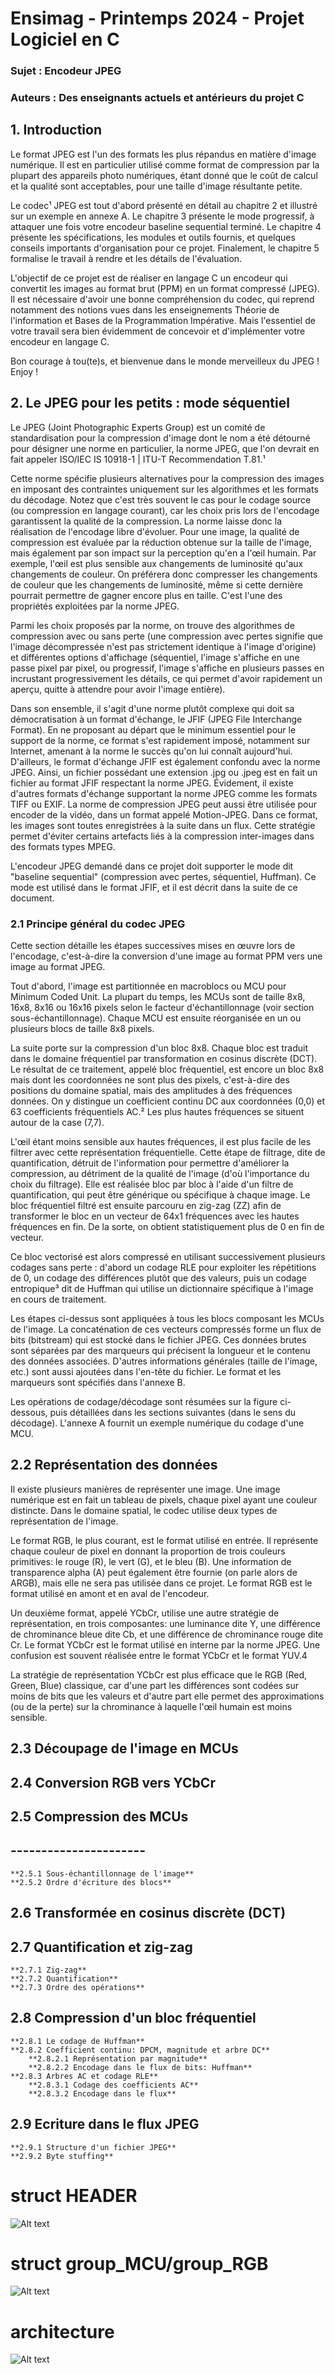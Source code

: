 # Ensimag - Printemps 2024 - Projet Logiciel en C
### Sujet : Encodeur JPEG
### Auteurs : Des enseignants actuels et antérieurs du projet C

## 1. Introduction
Le format JPEG est l'un des formats les plus répandus en matière d'image numérique. Il est en particulier utilisé comme format de compression par la plupart des appareils photo numériques, étant donné que le coût de calcul et la qualité sont acceptables, pour une taille d'image résultante petite.

Le codec¹ JPEG est tout d'abord présenté en détail au chapitre 2 et illustré sur un exemple en annexe A. Le chapitre 3 présente le mode progressif, à attaquer une fois votre encodeur baseline sequential terminé. Le chapitre 4 présente les spécifications, les modules et outils fournis, et quelques conseils importants d'organisation pour ce projet. Finalement, le chapitre 5 formalise le travail à rendre et les détails de l'évaluation.

L'objectif de ce projet est de réaliser en langage C un encodeur qui convertit les images au format brut (PPM) en un format compressé (JPEG). Il est nécessaire d'avoir une bonne compréhension du codec, qui reprend notamment des notions vues dans les enseignements Théorie de l'information et Bases de la Programmation Impérative. Mais l'essentiel de votre travail sera bien évidemment de concevoir et d'implémenter votre encodeur en langage C.

Bon courage à tou(te)s, et bienvenue dans le monde merveilleux du JPEG ! Enjoy !

## 2. Le JPEG pour les petits : mode séquentiel
Le JPEG (Joint Photographic Experts Group) est un comité de standardisation pour la compression d'image dont le nom a été détourné pour désigner une norme en particulier, la norme JPEG, que l'on devrait en fait appeler ISO/IEC IS 10918-1 | ITU-T Recommendation T.81.¹

Cette norme spécifie plusieurs alternatives pour la compression des images en imposant des contraintes uniquement sur les algorithmes et les formats du décodage. Notez que c'est très souvent le cas pour le codage source (ou compression en langage courant), car les choix pris lors de l'encodage garantissent la qualité de la compression. La norme laisse donc la réalisation de l'encodage libre d'évoluer. Pour une image, la qualité de compression est évaluée par la réduction obtenue sur la taille de l'image, mais également par son impact sur la perception qu'en a l'œil humain. Par exemple, l'œil est plus sensible aux changements de luminosité qu'aux changements de couleur. On préférera donc compresser les changements de couleur que les changements de luminosité, même si cette dernière pourrait permettre de gagner encore plus en taille. C'est l'une des propriétés exploitées par la norme JPEG.

Parmi les choix proposés par la norme, on trouve des algorithmes de compression avec ou sans perte (une compression avec pertes signifie que l'image décompressée n'est pas strictement identique à l'image d'origine) et différentes options d'affichage (séquentiel, l'image s'affiche en une passe pixel par pixel, ou progressif, l'image s'affiche en plusieurs passes en incrustant progressivement les détails, ce qui permet d'avoir rapidement un aperçu, quitte à attendre pour avoir l'image entière).

Dans son ensemble, il s'agit d'une norme plutôt complexe qui doit sa démocratisation à un format d'échange, le JFIF (JPEG File Interchange Format). En ne proposant au départ que le minimum essentiel pour le support de la norme, ce format s'est rapidement imposé, notamment sur Internet, amenant à la norme le succès qu'on lui connaît aujourd'hui. D'ailleurs, le format d'échange JFIF est également confondu avec la norme JPEG. Ainsi, un fichier possédant une extension .jpg ou .jpeg est en fait un fichier au format JFIF respectant la norme JPEG. Évidement, il existe d'autres formats d'échange supportant la norme JPEG comme les formats TIFF ou EXIF. La norme de compression JPEG peut aussi être utilisée pour encoder de la vidéo, dans un format appelé Motion-JPEG. Dans ce format, les images sont toutes enregistrées à la suite dans un flux. Cette stratégie permet d'éviter certains artefacts liés à la compression inter-images dans des formats types MPEG.

L'encodeur JPEG demandé dans ce projet doit supporter le mode dit "baseline sequential" (compression avec pertes, séquentiel, Huffman). Ce mode est utilisé dans le format JFIF, et il est décrit dans la suite de ce document.

### 2.1 Principe général du codec JPEG
Cette section détaille les étapes successives mises en œuvre lors de l'encodage, c'est-à-dire la conversion d'une image au format PPM vers une image au format JPEG.

Tout d'abord, l'image est partitionnée en macroblocs ou MCU pour Minimum Coded Unit. La plupart du temps, les MCUs sont de taille 8x8, 16x8, 8x16 ou 16x16 pixels selon le facteur d'échantillonnage (voir section sous-échantillonnage). Chaque MCU est ensuite réorganisée en un ou plusieurs blocs de taille 8x8 pixels.

La suite porte sur la compression d'un bloc 8x8. Chaque bloc est traduit dans le domaine fréquentiel par transformation en cosinus discrète (DCT). Le résultat de ce traitement, appelé bloc fréquentiel, est encore un bloc 8x8 mais dont les coordonnées ne sont plus des pixels, c'est-à-dire des positions du domaine spatial, mais des amplitudes à des fréquences données. On y distingue un coefficient continu DC aux coordonnées (0,0) et 63 coefficients fréquentiels AC.² Les plus hautes fréquences se situent autour de la case (7,7).

L'œil étant moins sensible aux hautes fréquences, il est plus facile de les filtrer avec cette représentation fréquentielle. Cette étape de filtrage, dite de quantification, détruit de l'information pour permettre d'améliorer la compression, au détriment de la qualité de l'image (d'où l'importance du choix du filtrage). Elle est réalisée bloc par bloc à l'aide d'un filtre de quantification, qui peut être générique ou spécifique à chaque image. Le bloc fréquentiel filtré est ensuite parcouru en zig-zag (ZZ) afin de transformer le bloc en un vecteur de 64x1 fréquences avec les hautes fréquences en fin. De la sorte, on obtient statistiquement plus de 0 en fin de vecteur.

Ce bloc vectorisé est alors compressé en utilisant successivement plusieurs codages sans perte : d'abord un codage RLE pour exploiter les répétitions de 0, un codage des différences plutôt que des valeurs, puis un codage entropique³ dit de Huffman qui utilise un dictionnaire spécifique à l'image en cours de traitement.

Les étapes ci-dessus sont appliquées à tous les blocs composant les MCUs de l'image. La concaténation de ces vecteurs compressés forme un flux de bits (bitstream) qui est stocké dans le fichier JPEG. Ces données brutes sont séparées par des marqueurs qui précisent la longueur et le contenu des données associées. D'autres informations générales (taille de l'image, etc.) sont aussi ajoutées dans l'en-tête du fichier. Le format et les marqueurs sont spécifiés dans l'annexe B.

Les opérations de codage/décodage sont résumées sur la figure ci-dessous, puis détaillées dans les sections suivantes (dans le sens du décodage). L'annexe A fournit un exemple numérique du codage d'une MCU.


## 2.2 Représentation des données

Il existe plusieurs manières de représenter une image. Une image numérique est en fait un tableau de pixels, chaque pixel ayant une couleur distincte. Dans le domaine spatial, le codec utilise deux types de représentation de l'image.

Le format RGB, le plus courant, est le format utilisé en entrée. Il représente chaque couleur de pixel en donnant la proportion de trois couleurs primitives: le rouge (R), le vert (G), et le bleu (B). Une information de transparence alpha (A) peut également être fournie (on parle alors de ARGB), mais elle ne sera pas utilisée dans ce projet. Le format RGB est le format utilisé en amont et en aval de l'encodeur.

Un deuxième format, appelé YCbCr, utilise une autre stratégie de représentation, en trois composantes: une luminance dite Y, une différence de chrominance bleue dite Cb, et une différence de chrominance rouge dite Cr. Le format YCbCr est le format utilisé en interne par la norme JPEG. Une confusion est souvent réalisée entre le format YCbCr et le format YUV.4

La stratégie de représentation YCbCr est plus efficace que le RGB (Red, Green, Blue) classique, car d'une part les différences sont codées sur moins de bits que les valeurs et d'autre part elle permet des approximations (ou de la perte) sur la chrominance à laquelle l'œil humain est moins sensible.

## 2.3 Découpage de l'image en MCUs

## 2.4 Conversion RGB vers YCbCr

## 2.5 Compression des MCUs
##   ----------------------
    **2.5.1 Sous-échantillonnage de l'image**
    **2.5.2 Ordre d'écriture des blocs**


## 2.6 Transformée en cosinus discrète (DCT)



## 2.7 Quantification et zig-zag
    **2.7.1 Zig-zag**
    **2.7.2 Quantification**
    **2.7.3 Ordre des opérations**


## 2.8 Compression d'un bloc fréquentiel
    **2.8.1 Le codage de Huffman**
    **2.8.2 Coefficient continu: DPCM, magnitude et arbre DC**
        **2.8.2.1 Représentation par magnitude**
        **2.8.2.2 Encodage dans le flux de bits: Huffman**
    **2.8.3 Arbres AC et codage RLE**
        **2.8.3.1 Codage des coefficients AC**
        **2.8.3.2 Encodage dans le flux**


## 2.9 Ecriture dans le flux JPEG
    **2.9.1 Structure d'un fichier JPEG**
    **2.9.2 Byte stuffing**



# struct HEADER

![Alt text](./HeaderStruct.png "HEADER struct")

# struct group_MCU/group_RGB

![Alt text](./groupMCU_RGB.png "group_MCU / group_RGB struct")

# architecture

![Alt text](./Architecture.jpg "Architecture")

